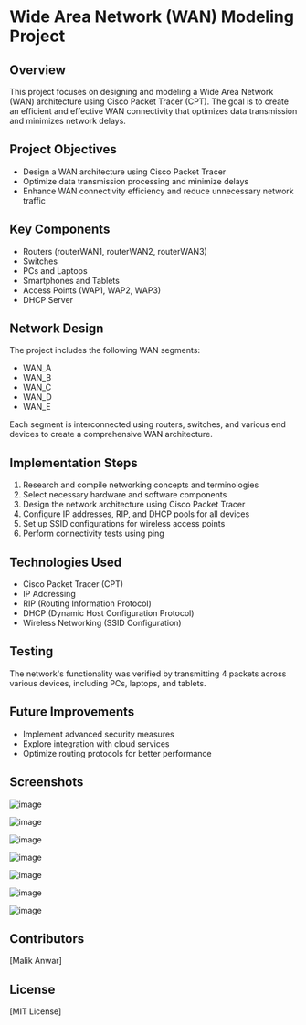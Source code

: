 # Wide Area Network (WAN) Modeling Project

## Overview

This project focuses on designing and modeling a Wide Area Network (WAN) architecture using Cisco Packet Tracer (CPT). The goal is to create an efficient and effective WAN connectivity that optimizes data transmission and minimizes network delays.

## Project Objectives

- Design a WAN architecture using Cisco Packet Tracer
- Optimize data transmission processing and minimize delays
- Enhance WAN connectivity efficiency and reduce unnecessary network traffic

## Key Components

- Routers (routerWAN1, routerWAN2, routerWAN3)
- Switches
- PCs and Laptops
- Smartphones and Tablets
- Access Points (WAP1, WAP2, WAP3)
- DHCP Server

## Network Design

The project includes the following WAN segments:

- WAN_A
- WAN_B
- WAN_C
- WAN_D
- WAN_E

Each segment is interconnected using routers, switches, and various end devices to create a comprehensive WAN architecture.

## Implementation Steps

1. Research and compile networking concepts and terminologies
2. Select necessary hardware and software components
3. Design the network architecture using Cisco Packet Tracer
4. Configure IP addresses, RIP, and DHCP pools for all devices
5. Set up SSID configurations for wireless access points
6. Perform connectivity tests using ping

## Technologies Used

- Cisco Packet Tracer (CPT)
- IP Addressing
- RIP (Routing Information Protocol)
- DHCP (Dynamic Host Configuration Protocol)
- Wireless Networking (SSID Configuration)

## Testing

The network's functionality was verified by transmitting 4 packets across various devices, including PCs, laptops, and tablets.

## Future Improvements

- Implement advanced security measures
- Explore integration with cloud services
- Optimize routing protocols for better performance

## Screenshots

![image](https://github.com/user-attachments/assets/1118bec9-473f-4e03-9ee7-e3ed52213a29)

![image](https://github.com/user-attachments/assets/01bcfed3-746f-41c6-bda1-0fdd81284699)

![image](https://github.com/user-attachments/assets/483caa0f-8aac-42ba-b729-b305921c33c3)

![image](https://github.com/user-attachments/assets/19638e7c-c98b-4d5e-a430-e18e65e5375b)

![image](https://github.com/user-attachments/assets/c23ac3e7-f863-4cd8-b4a3-418521fca822)

![image](https://github.com/user-attachments/assets/05583fa0-83cf-4e8b-847c-84835c41a59e)

![image](https://github.com/user-attachments/assets/21b7b54e-dff2-4de9-a4fd-5b6d67c49918)









## Contributors

[Malik Anwar]

## License

[MIT License]
